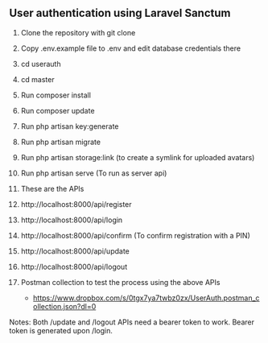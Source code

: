 <h2>User authentication using Laravel Sanctum</h2>

1) Clone the repository with git clone

2) Copy .env.example file to .env and edit database credentials there

3) cd userauth

4) cd master

5) Run composer install

6) Run composer update

7) Run php artisan key:generate

8) Run php artisan migrate

9) Run php artisan storage:link (to create a symlink for uploaded avatars)

11) Run php artisan serve (To run as server api)

12) These are the APIs

13) http://localhost:8000/api/register

14) http://localhost:8000/api/login

15) http://localhost:8000/api/confirm (To confirm registration with a PIN)

16) http://localhost:8000/api/update

17) http://localhost:8000/api/logout

18) Postman collection to test the process using the above APIs

    - https://www.dropbox.com/s/0tgx7ya7twbz0zx/UserAuth.postman_collection.json?dl=0

Notes:
Both /update and /logout APIs need a bearer token to work. Bearer token is generated upon /login.
